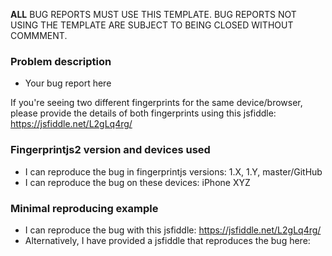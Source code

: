 **ALL** BUG REPORTS MUST USE THIS TEMPLATE. BUG REPORTS NOT USING THE TEMPLATE ARE SUBJECT TO BEING CLOSED WITHOUT COMMMENT.




### Problem description

- Your bug report here

If you're seeing two different fingerprints for the same device/browser, please provide the details of both fingerprints using this jsfiddle: https://jsfiddle.net/L2gLq4rg/

### Fingerprintjs2 version and devices used

- I can reproduce the bug in fingerprintjs versions: 1.X, 1.Y, master/GitHub
- I can reproduce the bug on these devices: iPhone XYZ

### Minimal reproducing example

- I can reproduce the bug with this jsfiddle: https://jsfiddle.net/L2gLq4rg/
- Alternatively, I have provided a jsfiddle that reproduces the bug here: <jsfiddle url>
